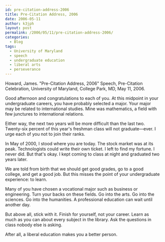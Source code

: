 ```yaml
---
id: pre-citation-address-2006
title: Pre-Citation Address, 2006
date: 2006-05-11
author: k3jph
layout: post
permalink: /2006/05/11/pre-citation-address-2006/
categories:
  - Blog
tags:
  - University of Maryland
  - speech
  - undergraduate education
  - liberal arts
  - perseverance
---
```


Howard, James. "Pre-Citation Address, 2006" Speech, Pre-Citation Celebration, University of Maryland, College Park, MD, May 11, 2006.

Good afternoon and congratulations to each of you. At this midpoint in your undergraduate careers, you have probably selected a major. Your major may be related to international studies. Mine was mathematics, a field with few junctures to international relations.

Either way, the next two years will be more difficult than the last two. Twenty-six percent of this year's freshman class will not graduate—ever. I urge each of you not to join their ranks.

In May of 2000, I stood where you are today. The stock market was at its peak. Technologists could write their own ticket. I left to find my fortune. I never did. But that's okay. I kept coming to class at night and graduated two years later.

We are told from birth that we should get good grades, go to a good college, and get a good job. But this misses the point of your undergraduate experience: to learn.

Many of you have chosen a vocational major such as business or engineering. Turn your backs on these fields. Go into the arts. Go into the sciences. Go into the humanities. A professional education can wait until another day.

But above all, stick with it. Finish for yourself, not your career. Learn as much as you can about every subject in the library. Ask the questions in class nobody else is asking.

After all, a liberal education makes you a better person.

